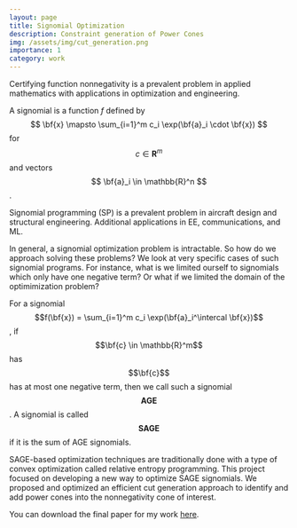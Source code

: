 ```yaml
---
layout: page
title: Signomial Optimization
description: Constraint generation of Power Cones
img: /assets/img/cut_generation.png
importance: 1
category: work
---
```


Certifying function nonnegativity is a prevalent problem in applied mathematics with applications in optimization and engineering. 

A signomial is a function $f$ defined by $$ \bf{x} \mapsto \sum_{i=1}^m c_i \exp(\bf{a}_i \cdot \bf{x}) $$ for $$c \in \mathbf{R}^m$$ and vectors $$ \bf{a}_i \in \mathbb{R}^n $$.

Signomial programming (SP) is a prevalent problem in aircraft design and structural engineering. Additional applications in EE, communications, and ML.

In general, a signomial optimization problem is intractable. So how do we approach solving these problems? We look at very specific cases of such signomial programs.
For instance, what is we limited ourself to signomials which only have one negative term? Or what if we limited the domain of the optimimization problem?

For a signomial $$f(\bf{x}) = \sum_{i=1}^m c_i \exp(\bf{a}_i^\intercal \bf{x})$$, if $$\bf{c} \in \mathbb{R}^m$$ has $$\bf{c}$$ has at most one negative term, then we call such a signomial $$ \textbf{AGE}$$. 
A signomial is called $$\textbf{SAGE}$$ if it is the sum of AGE signomials.


SAGE-based optimization techniques are traditionally done with a type of convex optimization called relative entropy programming.
This project focused on developing a new way to optimize SAGE signomials. We proposed and optimized an efficient cut generation approach to identify and add power cones into the nonnegativity cone of interest.


You can download the final paper for my work [here](https://anish-senapati.github.io/assets/pdf/SURF_2021.pdf). 